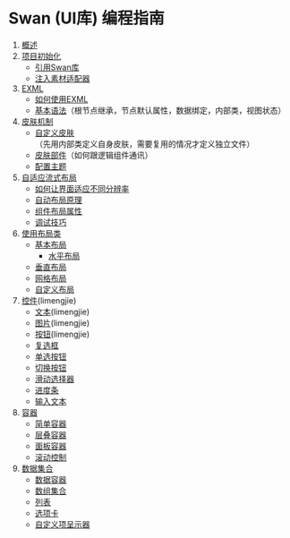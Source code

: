 Swan (UI库) 编程指南
==================================

1. [概述]()
2. [项目初始化]()
	* [引用Swan库]()
	* [注入素材适配器]()
3. [EXML]()
	* [如何使用EXML](加载EXML，解析EXML)
	* [基本语法]()（根节点继承，节点默认属性，数据绑定，内部类，视图状态）
4. [皮肤机制]()
	* [自定义皮肤]()（先用内部类定义自身皮肤，需要复用的情况才定义独立文件）
	* [皮肤部件]()（如何跟逻辑组件通讯）
	* [配置主题](配置默认皮肤)
5. [自适应流式布局]()
	* [如何让界面适应不同分辨率]()
	* [自动布局原理]()
	* [组件布局属性]()
	* [调试技巧]()	
6. [使用布局类]()
	* [基本布局]()
        * [水平布局]()	
	* [垂直布局]()
	* [网格布局]()	
	* [自定义布局]()
7. [控件](7-0-component.md)(limengjie)
    * [文本](7-1-label.md)(limengjie)
    * [图片](7-2-image.md)(limengjie)
	* [按钮](7-3-button.md)(limengjie)
	* [复选框]()
	* [单选按钮]()
	* [切换按钮]()
	* [滑动选择器]()
	* [进度条]()
	* [输入文本]()				
8. [容器]()	
	* [简单容器]()
	* [层叠容器]()	
	* [面板容器]()	
	* [滚动控制]()		
9. [数据集合]()	
	* [数据容器]()
	* [数组集合]()
	* [列表]()	
	* [选项卡]()	
	* [自定义项呈示器]()	

	
